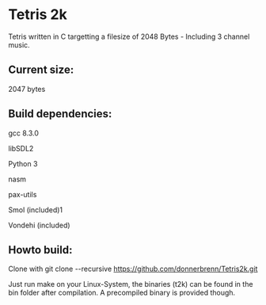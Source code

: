 # Tetris 2k

Tetris written in C targetting a filesize of 2048 Bytes - Including 3 channel music.


## Current size: 

2047 bytes


## Build dependencies:
gcc 8.3.0

libSDL2

Python 3

nasm

pax-utils

Smol (included)1

Vondehi (included)

## Howto build:
Clone with 
git clone --recursive https://github.com/donnerbrenn/Tetris2k.git

Just run make on your Linux-System, the binaries (t2k) can be found in the bin folder after compilation. A precompiled binary is provided though.
